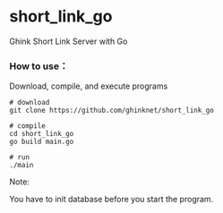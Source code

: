 # short_link_go

Ghink Short Link Server with Go

### How to use：

Download, compile, and execute programs

```
# download
git clone https://github.com/ghinknet/short_link_go

# compile
cd short_link_go
go build main.go

# run
./main
```
Note:

You have to init database before you start the program.
